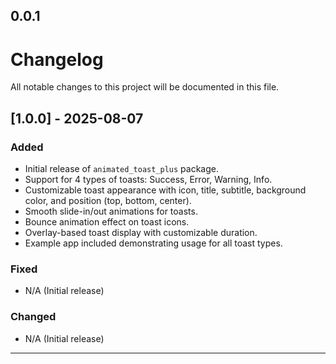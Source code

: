 ## 0.0.1

# Changelog

All notable changes to this project will be documented in this file.

## [1.0.0] - 2025-08-07
### Added
- Initial release of `animated_toast_plus` package.
- Support for 4 types of toasts: Success, Error, Warning, Info.
- Customizable toast appearance with icon, title, subtitle, background color, and position (top, bottom, center).
- Smooth slide-in/out animations for toasts.
- Bounce animation effect on toast icons.
- Overlay-based toast display with customizable duration.
- Example app included demonstrating usage for all toast types.

### Fixed
- N/A (Initial release)

### Changed
- N/A (Initial release)

---
